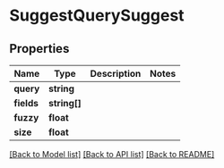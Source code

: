 # SuggestQuerySuggest

## Properties
Name | Type | Description | Notes
------------ | ------------- | ------------- | -------------
**query** | **string** |  | 
**fields** | **string[]** |  | 
**fuzzy** | **float** |  | 
**size** | **float** |  | 

[[Back to Model list]](../README.md#documentation-for-models) [[Back to API list]](../README.md#documentation-for-api-endpoints) [[Back to README]](../README.md)


